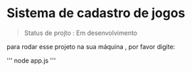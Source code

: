 # Sistema de cadastro de jogos

>Status de projto : Em desenvolvimento

para rodar  esse projeto na sua máquina , por favor digite:


'''
node app.js
'''


